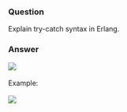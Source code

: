 ### Question
Explain try-catch syntax in Erlang.


### Answer
![](img7853868083437059736.jpg)\
\
Example:\
\
![](img2734561429400882572.jpg)


